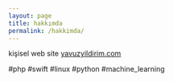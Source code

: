 ```yaml
---
layout: page
title: hakkımda
permalink: /hakkimda/
---
```


kişisel web site [yavuzyildirim.com](https://yavuzyildirim.com/)

#php #swift #linux #python #machine_learning
